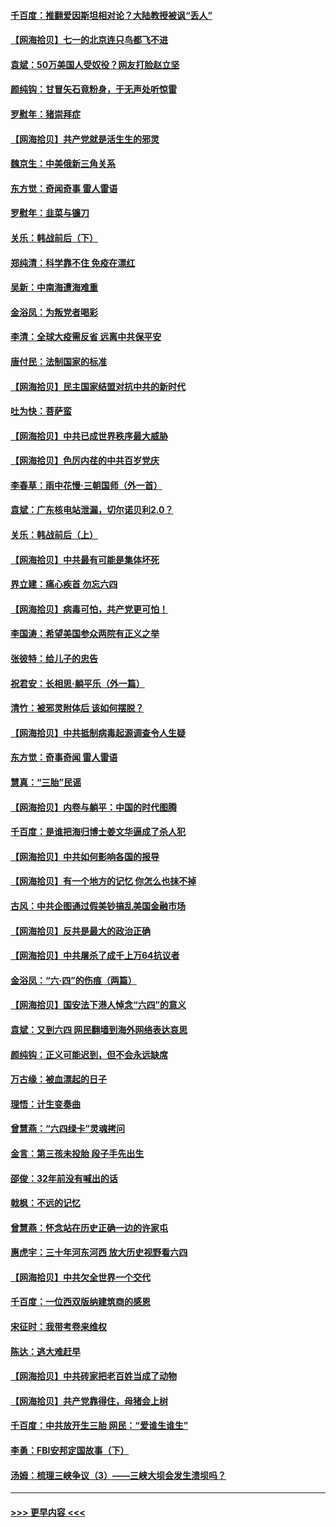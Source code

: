 #### [千百度：推翻爱因斯坦相对论？大陆教授被讽“丢人”](../pages/nsc993/n13043908.md?t=06241801) 
#### [【网海拾贝】七一的北京连只鸟都飞不进](../pages/nsc993/n13041377.md?t=06241801) 
#### [袁斌：50万美国人受奴役？网友打脸赵立坚](../pages/nsc993/n13041330.md?t=06241801) 
#### [颜纯钩：甘冒矢石竟粉身，于无声处听惊雷](../pages/nsc993/n13041140.md?t=06241801) 
#### [罗慰年：猪崇拜症](../pages/nsc993/n13041071.md?t=06241801) 
#### [【网海拾贝】共产党就是活生生的邪灵](../pages/nsc993/n13036627.md?t=06241801) 
#### [魏京生：中美俄新三角关系](../pages/nsc993/n13035986.md?t=06241801) 
#### [东方觉：奇闻奇事 雷人雷语](../pages/nsc993/n13035878.md?t=06241801) 
#### [罗慰年：韭菜与镰刀](../pages/nsc993/n13034374.md?t=06241801) 
#### [关乐：韩战前后（下）](../pages/nsc993/n13034113.md?t=06241801) 
#### [郑纯清：科学靠不住 免疫在漂红](../pages/nsc993/n13034093.md?t=06241801) 
#### [吴新：中南海遭海难重](../pages/nsc993/n13034084.md?t=06241801) 
#### [金浴凤：为叛党者喝彩](../pages/nsc993/n13034058.md?t=06241801) 
#### [李清：全球大疫需反省 远离中共保平安](../pages/nsc993/n13033784.md?t=06241801) 
#### [唐付民：法制国家的标准](../pages/nsc993/n13032944.md?t=06241801) 
#### [【网海拾贝】民主国家结盟对抗中共的新时代](../pages/nsc993/n13031717.md?t=06241801) 
#### [吐为快：菩萨蛮](../pages/nsc993/n13030033.md?t=06241801) 
#### [【网海拾贝】中共已成世界秩序最大威胁](../pages/nsc993/n13028138.md?t=06241801) 
#### [【网海拾贝】色厉内荏的中共百岁党庆](../pages/nsc993/n13025582.md?t=06241801) 
#### [李春草：雨中花慢‧三朝国师（外一首）](../pages/nsc993/n13025567.md?t=06241801) 
#### [袁斌：广东核电站泄漏，切尔诺贝利2.0？](../pages/nsc993/n13025475.md?t=06241801) 
#### [关乐：韩战前后（上）](../pages/nsc993/n13025387.md?t=06241801) 
#### [【网海拾贝】中共最有可能是集体坏死](../pages/nsc993/n13023101.md?t=06241801) 
#### [界立建：痛心疾首 勿忘六四](../pages/nsc993/n13022339.md?t=06241801) 
#### [【网海拾贝】病毒可怕，共产党更可怕！](../pages/nsc993/n13020728.md?t=06241801) 
#### [李国涛：希望美国参众两院有正义之举](../pages/nsc993/n13020674.md?t=06241801) 
#### [张彼特：给儿子的忠告](../pages/nsc993/n13018934.md?t=06241801) 
#### [祝君安：长相思‧躺平乐（外一篇）](../pages/nsc993/n13018923.md?t=06241801) 
#### [清竹：被邪灵附体后 该如何摆脱？](../pages/nsc993/n13018877.md?t=06241801) 
#### [【网海拾贝】中共抵制病毒起源调查令人生疑](../pages/nsc993/n13017785.md?t=06241801) 
#### [东方觉：奇事奇闻 雷人雷语](../pages/nsc993/n13017577.md?t=06241801) 
#### [慧真：“三胎”民谣](../pages/nsc993/n13017394.md?t=06241801) 
#### [【网海拾贝】内卷与躺平：中国的时代图腾](../pages/nsc993/n13016128.md?t=06241801) 
#### [千百度：是谁把海归博士姜文华逼成了杀人犯](../pages/nsc993/n13015218.md?t=06241801) 
#### [【网海拾贝】中共如何影响各国的报导](../pages/nsc993/n13012599.md?t=06241801) 
#### [【网海拾贝】有一个地方的记忆 你怎么也抹不掉](../pages/nsc993/n13009802.md?t=06241801) 
#### [古风：中共企图通过假美钞搞乱美国金融市场](../pages/nsc993/n13009626.md?t=06241801) 
#### [【网海拾贝】反共是最大的政治正确](../pages/nsc993/n13007051.md?t=06241801) 
#### [【网海拾贝】中共屠杀了成千上万64抗议者](../pages/nsc993/n13002713.md?t=06241801) 
#### [金浴凤：“六·四”的伤痕（两篇）](../pages/nsc993/n13001719.md?t=06241801) 
#### [【网海拾贝】国安法下港人悼念“六四”的意义](../pages/nsc993/n13001039.md?t=06241801) 
#### [袁斌：又到六四 网民翻墙到海外网络表达哀思](../pages/nsc993/n13000995.md?t=06241801) 
#### [颜纯钩：正义可能迟到，但不会永远缺席](../pages/nsc993/n13000920.md?t=06241801) 
#### [万古缘：被血漂起的日子](../pages/nsc993/n13000914.md?t=06241801) 
#### [理悟：计生变奏曲](../pages/nsc993/n13000414.md?t=06241801) 
#### [曾慧燕：“六四绿卡”灵魂拷问](../pages/nsc993/n13000277.md?t=06241801) 
#### [金言：第三孩未投胎 段子手先出生](../pages/nsc993/n13000215.md?t=06241801) 
#### [邵俊：32年前没有喊出的话](../pages/nsc993/n13000181.md?t=06241801) 
#### [戟枫：不远的记忆](../pages/nsc993/n13000121.md?t=06241801) 
#### [曾慧燕：怀念站在历史正确一边的许家屯](../pages/nsc993/n13000073.md?t=06241801) 
#### [惠虎宇：三十年河东河西 放大历史视野看六四](../pages/nsc993/n13000018.md?t=06241801) 
#### [【网海拾贝】中共欠全世界一个交代](../pages/nsc993/n12998706.md?t=06241801) 
#### [千百度：一位西双版纳建筑商的感恩](../pages/nsc993/n12998487.md?t=06241801) 
#### [宋征时：我带考卷来维权](../pages/nsc993/n12994088.md?t=06241801) 
#### [陈达：逃大难赶早](../pages/nsc993/n12993569.md?t=06241801) 
#### [【网海拾贝】中共砖家把老百姓当成了动物](../pages/nsc993/n12993483.md?t=06241801) 
#### [【网海拾贝】共产党靠得住，母猪会上树](../pages/nsc993/n12990730.md?t=06241801) 
#### [千百度：中共放开生三胎 网民：“爱谁生谁生”](../pages/nsc993/n12990644.md?t=06241801) 
#### [李勇：FBI安邦定国故事（下）](../pages/nsc993/n12987854.md?t=06241801) 
#### [汤姆：梳理三峡争议（3）——三峡大坝会发生溃坝吗？](../pages/nsc993/n12989806.md?t=06241801) 

----
#### [ >>> 更早内容 <<< ](../indexes/nsc993-earlier.md)
